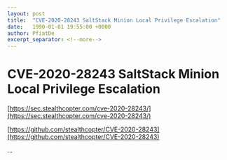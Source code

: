 ```yaml
---
layout: post
title:  "CVE-2020-28243 SaltStack Minion Local Privilege Escalation"
date:   1990-01-01 19:55:00 +0000
author: PfiatDe
excerpt_separator: <!--more-->
---
```


# CVE-2020-28243 SaltStack Minion Local Privilege Escalation

[https://sec.stealthcopter.com/cve-2020-28243/](https://sec.stealthcopter.com/cve-2020-28243/)

[https://github.com/stealthcopter/CVE-2020-28243](https://github.com/stealthcopter/CVE-2020-28243)

...
<!--more-->
